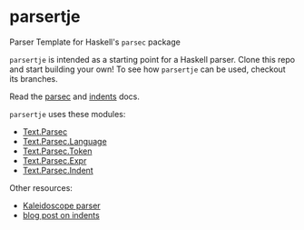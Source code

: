 # parsertje
Parser Template for Haskell's `parsec` package

`parsertje` is intended as a starting point for a Haskell parser. Clone this repo and
start building your own! To see how `parsertje` can be used, checkout its branches.

Read the [parsec](https://hackage.haskell.org/package/parsec) and [indents](https://hackage.haskell.org/package/indents) docs.

`parsertje` uses these modules:
- [Text.Parsec](https://hackage.haskell.org/package/parsec-3.1.14.0/docs/Text-Parsec.html)
- [Text.Parsec.Language](https://hackage.haskell.org/package/parsec-3.1.14.0/docs/Text-Parsec-Language.html)
- [Text.Parsec.Token](https://hackage.haskell.org/package/parsec-3.1.14.0/docs/Text-Parsec-Token.html)
- [Text.Parsec.Expr](https://hackage.haskell.org/package/parsec-3.1.14.0/docs/Text-Parsec-Expr.html)
- [Text.Parsec.Indent](https://hackage.haskell.org/package/indents-0.5.0.1/docs/Text-Parsec-Indent.html)

Other resources:
- [Kaleidoscope parser](https://www.stephendiehl.com/llvm/#chapter-2-parser-and-ast)
- [blog post on indents](https://spin.atomicobject.com/2012/03/16/using-text-parsec-indent-to-parse-an-indentation-sensitive-language-with-haskells-parsec-library/)
